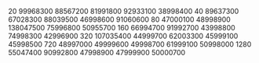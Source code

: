 20
99968300
88567200
81991800
92933100
38998400
40
89637300
67028300
88039500
46998600
91060600
80
47000100
48998900
138047500
75996800
50955700
160
66994700
91992700
43998800
74998300
42996900
320
107035400
44999700
62003300
45999100
45998500
720
48997000
49999600
49998700
61999100
50998000
1280
55047400
90992800
47998900
47999900
50000700